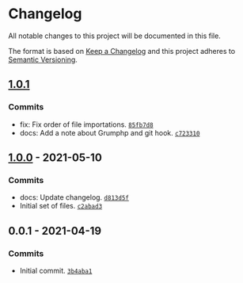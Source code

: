 # Changelog

All notable changes to this project will be documented in this file.

The format is based on [Keep a Changelog](https://keepachangelog.com/en/1.0.0/)
and this project adheres to [Semantic Versioning](https://semver.org/spec/v2.0.0.html).

## [1.0.1](https://github.com/ecphp/php-conventions/compare/1.0.0...1.0.1)

### Commits

- fix: Fix order of file importations. [`85fb7d8`](https://github.com/ecphp/php-conventions/commit/85fb7d8684b48ad24e01689bdda5cb2fb1c24158)
- docs: Add a note about Grumphp and git hook. [`c723310`](https://github.com/ecphp/php-conventions/commit/c72331044894a91e3ae5b12ba99f984c4f2d0f38)

## [1.0.0](https://github.com/ecphp/php-conventions/compare/0.0.1...1.0.0) - 2021-05-10

### Commits

- docs: Update changelog. [`d813d5f`](https://github.com/ecphp/php-conventions/commit/d813d5fd34eea2b83fdea14214345f4b6a26a0c3)
- Initial set of files. [`c2abad3`](https://github.com/ecphp/php-conventions/commit/c2abad3363d529684e670e1ee3275e6548d54635)

## 0.0.1 - 2021-04-19

### Commits

- Initial commit. [`3b4aba1`](https://github.com/ecphp/php-conventions/commit/3b4aba1d393f7c8acf1d3a814facd90babc72c2e)
